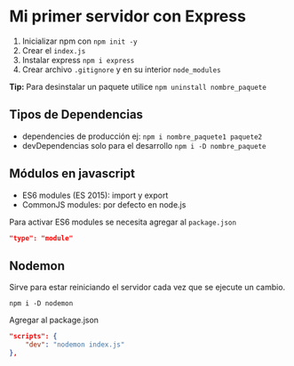 # Mi primer servidor con Express

1. Inicializar npm con `npm init -y`
2. Crear el `index.js`
3. Instalar express `npm i express`
4. Crear archivo `.gitignore` y en su interior `node_modules`

**Tip:** Para desinstalar un paquete utilice `npm uninstall nombre_paquete`

## Tipos de Dependencias
- dependencies de producción ej: `npm i nombre_paquete1 paquete2`
- devDependencias solo para el desarrollo `npm i -D nombre_paquete`

## Módulos en javascript

- ES6 modules (ES 2015): import y export
- CommonJS modules: por defecto en node.js

Para activar ES6 modules se necesita agregar al `package.json`

```json
"type": "module"
```

## Nodemon
Sirve para estar reiniciando el servidor cada vez que se ejecute un cambio.

`npm i -D nodemon`

Agregar al package.json
```json
"scripts": {
    "dev": "nodemon index.js"
},
```